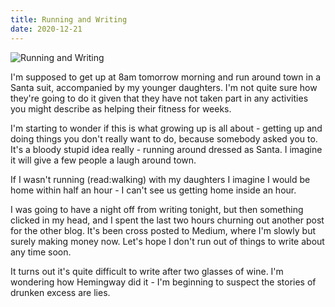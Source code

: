 ```yaml
---
title: Running and Writing
date: 2020-12-21
---
```


![Running and Writing](https://source.unsplash.com/npxXWgQ33ZQ/1600x900)

I'm supposed to get up at 8am tomorrow morning and run around town in a Santa suit, accompanied by my younger daughters. I'm not quite sure how they're going to do it given that they have not taken part in any activities you might describe as helping their fitness for weeks.

I'm starting to wonder if this is what growing up is all about - getting up and doing things you don't really want to do, because somebody asked you to. It's a bloody stupid idea really - running around dressed as Santa. I imagine it will give a few people a laugh around town.

If I wasn't running (read:walking) with my daughters I imagine I would be home within half an hour - I can't see us getting home inside an hour.

I was going to have a night off from writing tonight, but then something clicked in my head, and I spent the last two hours churning out another post for the other blog. It's been cross posted to Medium, where I'm slowly but surely making money now. Let's hope I don't run out of things to write about any time soon.

It turns out it's quite difficult to write after two glasses of wine. I'm wondering how Hemingway did it - I'm beginning to suspect the stories of drunken excess are lies.
